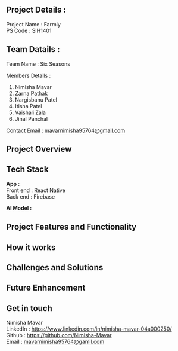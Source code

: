 ## Project Details :
Project Name : Farmly</br>
PS Code : SIH1401

## Team Datails :
Team Name : Six Seasons</br>

Members Details :<br>
1. Nimisha Mavar
2. Zarna Pathak
3. Nargisbanu Patel
4. Itisha Patel
5. Vaishali Zala
6. Jinal Panchal

Contact Email : mavarnimisha95764@gmail.com

## Project Overview

## Tech Stack
<b>App : </b></br>
Front end : React Native</br>
Back end : Firebase</br>

<b>AI Model :</b></br>

## Project Features and Functionality

## How it works

## Challenges and Solutions

## Future Enhancement

## Get in touch
Nimisha Mavar </br>
LinkedIn : https://www.linkedin.com/in/nimisha-mavar-04a000250/ </br>
Github : https://github.com/Nimisha-Mavar </br>
Email : mavarnimisha95764@gamil.com




